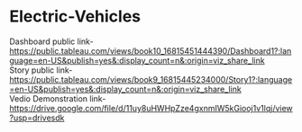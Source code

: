 # Electric-Vehicles


Dashboard public link-   https://public.tableau.com/views/book10_16815451444390/Dashboard1?:language=en-US&publish=yes&:display_count=n&:origin=viz_share_link    
Story public link-             https://public.tableau.com/views/book9_16815445234000/Story1?:language=en-US&publish=yes&:display_count=n&:origin=viz_share_link  
Vedio Demonstration link-      https://drive.google.com/file/d/11uy8uHWHpZze4gxnmIW5kGiooj1v1lqj/view?usp=drivesdk     
